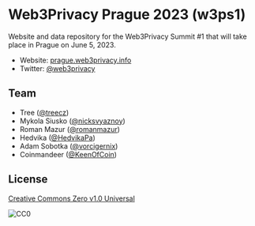 # Web3Privacy Prague 2023 (w3ps1)

Website and data repository for the Web3Privacy Summit #1 that will take place in Prague on June 5, 2023.

- Website: [prague.web3privacy.info](https://prague.web3privacy.info)
- Twitter: [@web3privacy](http://twitter.com/web3privacy)

## Team

- Tree ([@treecz](https://twitter.com/treecz))
- Mykola Siusko ([@nicksvyaznoy](https://twitter.com/nicksvyaznoy))
- Roman Mazur ([@romanmazur](https://twitter.com/romanmazur))
- Hedvika ([@HedvikaPa](https://twitter.com/HedvikaPa))
- Adam Sobotka ([@vorcigernix](https://twitter.com/vorcigernix))
- Coinmandeer ([@KeenOfCoin](https://twitter.com/KeenOfCoin))

## License

[Creative Commons Zero v1.0 Universal](https://creativecommons.org/publicdomain/zero/1.0/)

![CC0](https://upload.wikimedia.org/wikipedia/commons/6/69/CC0_button.svg)
